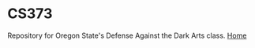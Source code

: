 # CS373
Repository for Oregon State's Defense Against the Dark Arts class.
[Home](https://joshuaherrera.github.io/CS373/)